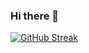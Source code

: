 ### Hi there 👋

[![GitHub Streak](https://github-readme-streak-stats.herokuapp.com?user=schiban&theme=javascript&hide_border=true&border_radius=4&date_format=j%20M%5B%20Y%5D&card_width=100&background=22272E&ring=FF9501&fire=FFC801&dates=ADBAC7&currStreakLabel=ADBAC7&sideLabels=ADBAC7&currStreakNum=FFC801&sideNums=ADBAC7&stroke=EB545400&hide_total_contributions=true&hide_longest_streak=true)](https://git.io/streak-stats)


<!--
**schiban/schiban** is a ✨ _special_ ✨ repository because its `README.md` (this file) appears on your GitHub profile.

Here are some ideas to get you started:

- 🔭 I’m currently working on ...
- 🌱 I’m currently learning ...
- 👯 I’m looking to collaborate on ...
- 🤔 I’m looking for help with ...
- 💬 Ask me about ...
- 📫 How to reach me: ...
- 😄 Pronouns: ...
- ⚡ Fun fact: ...
-->
